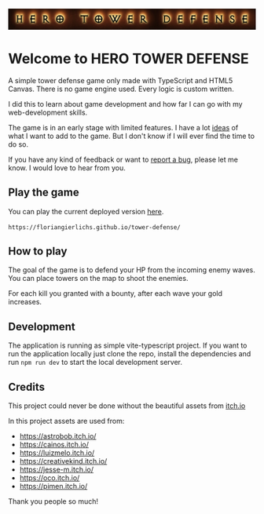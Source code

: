 ![HERO TOWER DEFENSE](/src/assets/title.png)

# Welcome to HERO TOWER DEFENSE

A simple tower defense game only made with TypeScript and HTML5 Canvas. There is no game engine used. Every logic is custom written.

I did this to learn about game development and how far I can go with my web-development skills.

The game is in an early stage with limited features. I have a lot [ideas](https://github.com/florianGierlichs/tower-defense/blob/main/ideas.md) of what I want to add to the game. But I don't know if I will ever find the time to do so.

If you have any kind of feedback or want to [report a bug](https://github.com/florianGierlichs/tower-defense/issues), please let me know. I would love to hear from you.

## Play the game

You can play the current deployed version [here](https://floriangierlichs.github.io/tower-defense/).

`https://floriangierlichs.github.io/tower-defense/`

## How to play

The goal of the game is to defend your HP from the incoming enemy waves. You can place towers on the map to shoot the enemies.

For each kill you granted with a bounty, after each wave your gold increases.

## Development

The application is running as simple vite-typescript project. If you want to run the application locally just clone the repo, install the dependencies and run `npm run dev` to start the local development server.

## Credits

This project could never be done without the beautiful assets from [itch.io](https://itch.io/)

In this project assets are used from:

- https://astrobob.itch.io/
- https://cainos.itch.io/
- https://luizmelo.itch.io/
- https://creativekind.itch.io/
- https://jesse-m.itch.io/
- https://oco.itch.io/
- https://pimen.itch.io/

Thank you people so much!
